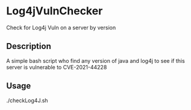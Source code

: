# Log4jVulnChecker
Check for Log4j Vuln on a server by version

## Description
A simple bash script who find any version of java and log4j to see if this server is vulnerable to CVE-2021-44228

## Usage
./checkLog4J.sh
